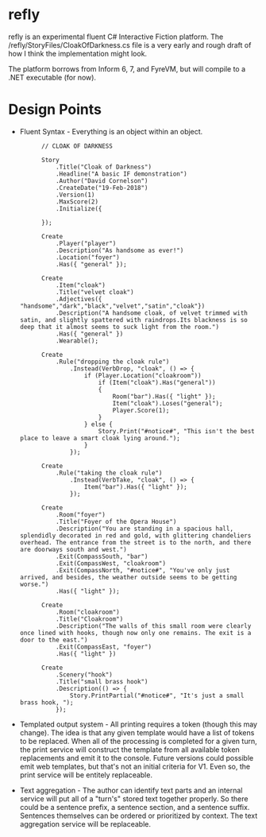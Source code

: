 # refly

refly is an experimental fluent C# Interactive Fiction platform. The /refly/StoryFiles/CloakOfDarkness.cs file is a very early and rough draft of how I think the implementation might look.

The platform borrows from Inform 6, 7, and FyreVM, but will compile to a .NET executable (for now).

# Design Points

* Fluent Syntax - Everything is an object within an object.

            // CLOAK OF DARKNESS

            Story
                .Title("Cloak of Darkness")
                .Headline("A basic IF demonstration")
                .Author("David Cornelson")
                .CreateDate("19-Feb-2018")
                .Version(1)
                .MaxScore(2)
                .Initialize({

            });

            Create
                .Player("player")
                .Description("As handsome as ever!")
                .Location("foyer")
                .Has({ "general" });

            Create
                .Item("cloak")
                .Title("velvet cloak")
                .Adjectives({ "handsome","dark","black","velvet","satin","cloak"})
				.Description("A handsome cloak, of velvet trimmed with satin, and slightly spattered with raindrops.Its blackness is so deep that it almost seems to suck light from the room.")
				.Has({ "general" })
				.Wearable();
  
			Create
				.Rule("dropping the cloak rule")
					.Instead(VerbDrop, "cloak", () => {
						if (Player.Location("cloakroom"))
							if (Item("cloak").Has("general"))
							{
								Room("bar").Has({ "light" });
								Item("cloak").Loses("general");
								Player.Score(1);
							}
						} else {
							Story.Print("#notice#", "This isn't the best place to leave a smart cloak lying around.");
						}
					});

			Create
				.Rule("taking the cloak rule")
					.Instead(VerbTake, "cloak", () => {
						Item("bar").Has({ "light" });
					});
			  
			Create
				.Room("foyer")
				.Title("Foyer of the Opera House")
				.Description("You are standing in a spacious hall, splendidly decorated in red and gold, with glittering chandeliers overhead. The entrance from the street is to the north, and there are doorways south and west.")
				.Exit(CompassSouth, "bar")
				.Exit(CompassWest, "cloakroom")
				.Exit(CompassNorth, "#notice#", "You've only just arrived, and besides, the weather outside seems to be getting worse.")
				.Has({ "light" });

			Create
				.Room("cloakroom")
				.Title("Cloakroom")
				.Description("The walls of this small room were clearly once lined with hooks, though now only one remains. The exit is a door to the east.")
				.Exit(CompassEast, "foyer")
				.Has({ "light" })

			Create
				.Scenery("hook")
				.Title("small brass hook")
				.Description(() => {
					Story.PrintPartial("#notice#", "It's just a small brass hook, ");
				});

* Templated output system - All printing requires a token (though this may change). The idea is that any given template would have a list of tokens to be replaced. When all of the processing is completed for a given turn, the print service will construct the template from all available token replacements and emit it to the console. Future versions could possible emit web templates, but that's not an initial criteria for V1. Even so, the print service will be entitely replaceable.
* Text aggregation - The author can identify text parts and an internal service will put all of a "turn's" stored text together properly. So there could be a sentence prefix, a sentence section, and a sentence suffix. Sentences themselves can be ordered or prioritized by context. The text aggregation service will be replaceable.
